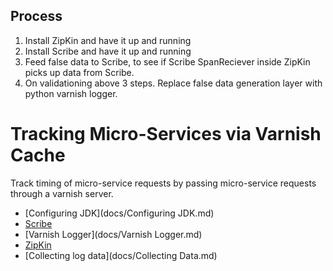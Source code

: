 ## Process ##

1. Install ZipKin and have it up and running
2. Install Scribe and have it up and running
3. Feed false data to Scribe, to see if Scribe SpanReciever inside ZipKin picks up data from Scribe.
4. On validationing above 3 steps. Replace false data generation layer with python varnish logger.


# Tracking Micro-Services via Varnish Cache #

Track timing of micro-service requests by passing micro-service requests through a varnish server.


* [Configuring JDK](docs/Configuring JDK.md)
* [Scribe](docs/Scribe.md)
* [Varnish Logger](docs/Varnish Logger.md)
* [ZipKin](docs/ZipKin.md)
* [Collecting log data](docs/Collecting Data.md)
